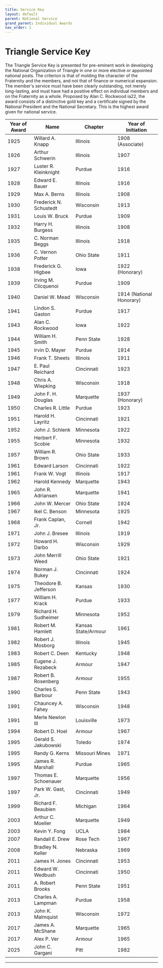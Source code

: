 ```yaml
---
title: Service Key
layout: default
parent: National Service
grand_parent: Individual Awards
nav_order: 1
---
```

# Triangle Service Key

The Triangle Service Key is presented for pre-eminent work in developing the National Organization of Triangle in one or more elective or appointed national posts. The criterion is that of molding the character of the Fraternity and the members, and not that of finance or numerical expansion. The member's service must have been clearly outstanding, not merely long-lasting, and must have had a positive effect on individual members and on the Fraternity as a whole. Proposed by Alan C. Rockwood ia22, the award consists of a distinctive gold key and a certificate signed by the National President and the National Secretary. This is the highest award given for national service.


|Year of Award|Name|Chapter|Year of Initiation|
|---|---|---|---|
|1925|Willard A. Knapp|Illinois|1908 (Associate)|
|1926|Arthur Schwerin| Illinois|1907|
|1927|Luster R. Kleinknight| Purdue|1916|
|1928|Edward E. Bauer| Illinois|1916|
|1929|Max A. Berns|Illinois|1908|
|1930|Frederick N. Schustedt|Wisconsin| 1913|
|1931|Louis W. Bruck|Purdue|1909|
|1932|Harry H. Burgess|Illinois|1908|
|1935|C. Norman Beggs| Illinois|1918|
|1936|C. Vernon Potter|Ohio State|1911|
|1938|Frederick G. Higbee| Iowa|1922 (Honorary)|
|1939|Irving M. Clicquenoi|Purdue|1909|
|1940|Daniel W. Mead|Wisconsin| 1914 (National Honorary)|
|1941|Lindon S. Gaston|Purdue|1917|
|1943|Alan C. Rockwood|Iowa|1922|
|1944|William H. Smith|Penn State|1928|
|1945|Irvin D. Mayer|Purdue|1914|
|1946|Frank T. Sheets| Illinois|1911|
|1947|E. Paul Reichard|Cincinnati|1923|
|1948|Chris A. Wiepking| Wisconsin| 1918|
|1949|John F. H. Douglas|Marquette| 1937 (Honorary)|
|1950|Charles R. Little| Purdue|1923|
|1951|Harold H. Layritz| Cincinnati|1921|
|1952|John J. Schlenk| Minnesota| 1922|
|1955|Herbert F. Scobie| Minnesota| 1932|
|1957|William R. Brown|Ohio State|1933|
|1961|Edward Larson| Cincinnati|1922|
|1961|Frank W. Vogt| Illinois|1917|
|1962|Harold Kennedy|Marquette| 1943|
|1965|John R. Adriansen| Marquette| 1941|
|1966|John W. Mercer|Ohio State|1924|
|1967|Ikel C. Benson|Minnesota| 1925|
|1968|Frank Caplan, Jr.| Cornell| 1942|
|1971|John J. Bresee|Illinois|1919|
|1972|Howard H. Darbo| Wisconsin| 1929|
|1973|John Merrill Weed| Ohio State|1921|
|1974|Norman J. Bukey| Cincinnati|1924|
|1975|Theodore B. Jefferson| Kansas|1930|
|1977|William H. Krack|Purdue|1933|
|1979|Richard H. Sudheimer|Minnesota| 1952|
|1981|Robert M. Hamlett| Kansas State/Armour| 1961|
|1982|Robert J. Mosborg| Illinois|1945|
|1983|Robert C. Deen|Kentucky|1948|
|1985|Eugene J. Rezabeck|Armour|1947|
|1987|Robert B. Rosenberg| Armour|1955|
|1990|Charles S. Barbour|Penn State|1943|
|1991|Chauncey A. Fahey| Wisconsin| 1948|
|1991|Merle Newlon III|Louisville|1973|
|1994|Robert D. Hoel|Armour|1967|
|1995|Gerald S. Jakubowski|Toledo|1974|
|1995|Randy G. Kerns|Missouri Mines|1971|
|1995|James R. Marshall| Purdue|1965|
|1997|Thomas E. Schoenauer|Marquette| 1956|
|1997|Park W. Gast, Jr.| Cincinnati|1949|
|1999|Richard F. Beaubien| Michigan|1964|
|2003|Arthur C. Moeller| Marquette| 1949|
|2003|Kevin Y. Fong| UCLA|1984|
|2007|Randall E. Drew| Rose Tech| 1967|
|2008|Bradley N. Keller| Nebraska|1969|
|2011|James H. Jones|Cincinnati|1953|
|2011|Edward W. Wedbush| Cincinnati|1950|
|2011|A. Robert Brooks|Penn State|1951|
|2013|Charles A. Lampman|Purdue|1958|
|2013|John K. Malmquist| Wisconsin| 1972|
|2017|James A. McShane|Marquette| 1965|
|2017|Alex P. Ver| Armour|1965|
|2025|John C. Gargani|Pitt|1982|

----
